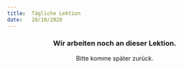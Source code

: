 ```yaml
---
title:  Tägliche Lektion
date:   20/10/2020
---
```


### <center>Wir arbeiten noch an dieser Lektion.</center>
<center>Bitte komme später zurück.</center>